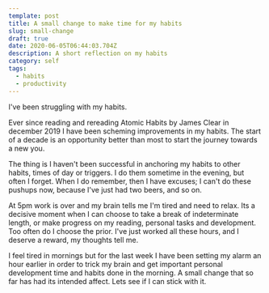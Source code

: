 ```yaml
---
template: post
title: A small change to make time for my habits
slug: small-change
draft: true
date: 2020-06-05T06:44:03.704Z
description: A short reflection on my habits
category: self
tags:
  - habits
  - productivity
---
```

I've been struggling with my habits. 

Ever since reading and rereading Atomic Habits by James Clear in december 2019 I have been scheming improvements in my habits. The start of a decade is an opportunity better than most to start the journey towards a new you. 

The thing is I haven't been successful in anchoring my habits to other habits, times of day or triggers. I do them sometime in the evening, but often I forget. When I do remember, then I have excuses; I can't do these pushups now, because I've just had two beers, and so on. 

At 5pm work is over and my brain tells me I'm tired and need to relax. Its a decisive moment when I can choose to take a break of indeterminate length, or make progress on my reading, personal tasks and development. Too often do I choose the prior. I've just worked all these hours, and I deserve a reward, my thoughts tell me. 

I feel tired in mornings but for the last week I have been setting my alarm an hour earlier in order to trick my brain and get important personal development time and habits done in the morning. A small change that so far has had its intended affect. Lets see if I can stick with it.
